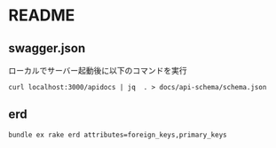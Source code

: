# README

## swagger.json
ローカルでサーバー起動後に以下のコマンドを実行
```
curl localhost:3000/apidocs | jq  . > docs/api-schema/schema.json
```

## erd
```
bundle ex rake erd attributes=foreign_keys,primary_keys
```